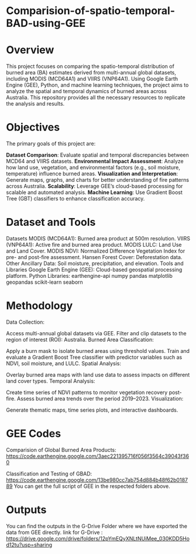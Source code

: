 # Comparision-of-spatio-temporal-BAD-using-GEE
# Overview
This project focuses on comparing the spatio-temporal distribution of burned area (BA) estimates derived from multi-annual global datasets, including MODIS (MCD64A1) and VIIRS (VNP64A1). Using Google Earth Engine (GEE), Python, and machine learning techniques, the project aims to analyze the spatial and temporal dynamics of burned areas across Australia. This repository provides all the necessary resources to replicate the analysis and results.
# Objectives
The primary goals of this project are:

**Dataset Comparison**: Evaluate spatial and temporal discrepancies between MCD64 and VIIRS datasets.
**Environmental Impact Assessment**: Analyze how land use, vegetation, and environmental factors (e.g., soil moisture, temperature) influence burned areas.
**Visualization and Interpretation**: Generate maps, graphs, and charts for better understanding of fire patterns across Australia.
**Scalability**: Leverage GEE’s cloud-based processing for scalable and automated analysis.
**Machine Learning**: Use Gradient Boost Tree (GBT) classifiers to enhance classification accuracy.
# Dataset and Tools
Datasets
MODIS (MCD64A1): Burned area product at 500m resolution.
VIIRS (VNP64A1): Active fire and burned area product.
MODIS LULC: Land Use and Land Cover.
MODIS NDVI: Normalized Difference Vegetation Index for pre- and post-fire assessment.
Hansen Forest Cover: Deforestation data.
Other Ancillary Data: Soil moisture, precipitation, and elevation.
Tools and Libraries
Google Earth Engine (GEE): Cloud-based geospatial processing platform.
Python Libraries:
earthengine-api
numpy
pandas
matplotlib
geopandas
scikit-learn
seaborn
# Methodology
Data Collection:

Access multi-annual global datasets via GEE.
Filter and clip datasets to the region of interest (ROI): Australia.
Burned Area Classification:

Apply a burn mask to isolate burned areas using threshold values.
Train and evaluate a Gradient Boost Tree classifier with predictor variables such as NDVI, soil moisture, and LULC.
Spatial Analysis:

Overlay burned area maps with land use data to assess impacts on different land cover types.
Temporal Analysis:

Create time series of NDVI patterns to monitor vegetation recovery post-fire.
Assess burned area trends over the period 2019–2023.
Visualization:

Generate thematic maps, time series plots, and interactive dashboards.
# GEE Codes 
Comparision of Global Burned Area Products:
https://code.earthengine.google.com/3aec221395716f056f3564c39043f360

Classification and Testing of GBAD:
https://code.earthengine.google.com/13be980cc7ab754d884b48f62b018789
You can get the full script of GEE in the respected folders above.
# Outputs
You can find the outputs in the G-Drive Folder where we have exported the data from GEE directly.
link for G-Drive : https://drive.google.com/drive/folders/12pYmEQyXNLtNUiMee_030KDD5Hod12tu?usp=sharing
